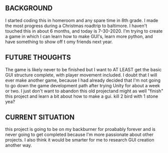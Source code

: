 ## BACKGROUND
I started coding this in homeroom and any spare time in 8th grade. I made the most progress during a Christmas roadtrip to baltimore. I haven't touched this in about
6 months, and today is 7-30-2020. I'm trying to create a game in which I can learn how to make GUI's, learn more python, and have something to show off t omy friends 
next year.
## FUTURE THOUGHTS
The game is likely never to be finished but I want to AT LEAST get the basic GUI structure complete, with player movement included.
I doubt that I will ever make another game, because I had already decided that I'm not going to go down the game development path after trying Unity for about a week or
two.
I just don't want to abandon this old projectand might as well "finish" this project and learn a bit about how to make a gui. kill 2 bird with 1 stone yea?

## CURRENT SITUATION
this project is going to be on my backburner for proabably forever and is never going to get completed because I'm more passionate about other projects. I also think it 
would be smarter for me to research GUI creation another way.
